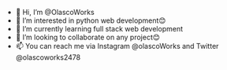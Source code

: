 - 👋 Hi, I’m @OlascoWorks
- 👀 I’m interested in python web development😊
- 🌱 I’m currently learning full stack web development
- 💞️ I’m looking to collaborate on any project😊
- 📫 You can reach me via Instagram @olascoWorks and Twitter @olascoworks2478

<!---
OlascoWorks/OlascoWorks is a ✨ special ✨ repository because its `README.md` (this file) appears on your GitHub profile.
You can click the Preview link to take a look at your changes.
--->

